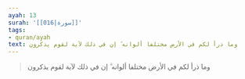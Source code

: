 ```yaml
---
ayah: 13
surah: '[[016|سورة]]'
tags:
- quran/ayah
text: وما ذرأ لكم في الأرض مختلفا ألوانه ۗ إن في ذلك لآية لقوم يذكرون
---
```

> وما ذرأ لكم في الأرض مختلفا ألوانه ۗ إن في ذلك لآية لقوم يذكرون
